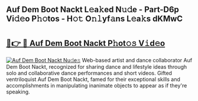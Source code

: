 ## Auf Dem Boot Nackt L𝚎a𝚔ed N𝚞𝚍e - Part-D6p Vi𝚍𝚎o P𝚑𝚘tos - H𝚘𝚝 O𝚗𝚕yf𝚊ns L𝚎a𝚔s dKMwC

# <h2><a href="http://kfdf9s.oniu.top/?m=Auf+Dem+Boot+Nackt">🔗👉 🔴 Auf Dem Boot Nackt P𝚑ot𝚘𝚜 V𝚒d𝚎o</a></h2>

[![Auf Dem Boot Nackt Nu𝚍e𝚜](https://i.imgur.com/0qMVB7G.gif)](http://kfdf9s.oniu.top/?m=Auf+Dem+Boot+Nackt)
Web-based artist and dance collaborator Auf Dem Boot Nackt, recognized for sharing dance and lifestyle ideas through solo and collaborative dance performances and short videos. Gifted ventriloquist Auf Dem Boot Nackt, famed for their exceptional skills and accomplishments in manipulating inanimate objects to appear as if they're speaking.  
